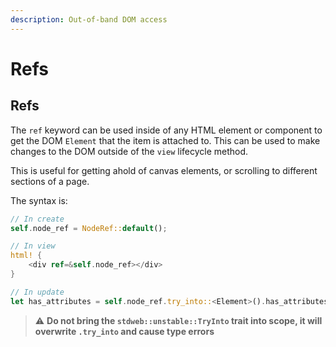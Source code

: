 ```yaml
---
description: Out-of-band DOM access
---
```


# Refs

## Refs

The `ref` keyword can be used inside of any HTML element or component to get the DOM `Element` that the item is attached to. This can be used to make changes to the DOM outside of the `view` lifecycle method.

This is useful for getting ahold of canvas elements, or scrolling to different sections of a page.

The syntax is:

```rust
// In create
self.node_ref = NodeRef::default();

// In view
html! {
    <div ref=&self.node_ref></div>
}

// In update
let has_attributes = self.node_ref.try_into::<Element>().has_attributes();
```

> ⚠️ **Do not bring the `stdweb::unstable::TryInto` trait into scope, it will overwrite `.try_into` and cause type errors**
